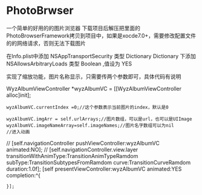 # PhotoBrwser
一个简单的好用的的图片浏览器
下载项目后解压把里面的PhotoBrowserFramework拷贝到项目中，如果是xocde7.0+，需要修改配置文件的的网络请求，否则无法下载图片

在Info.plist中添加  NSAppTransportSecurity 类型  Dictionary Dictionary 下添加  NSAllowsArbitraryLoads 类型 Boolean ,值设为  YES


实现了缩放功能，图片名称显示，只需要传两个参数即可，具体代码有说明

  WyzAlbumViewController *wyzAlbumVC = [[WyzAlbumViewController alloc]init];
    
    wyzAlbumVC.currentIndex =0;//这个参数表示当前图片的index，默认是0
    
    wyzAlbumVC.imgArr = self.urlArrays;//图片数组，可以是url，也可以是UIImage
    wyzAlbumVC.imageNameArray=self.imageNames;//图片名字数组可以为nil
    //进入动画
//    [self.navigationController pushViewController:wyzAlbumVC animated:NO];
//    [self.navigationController.view.layer transitionWithAnimType:TransitionAnimTypeRamdom subType:TransitionSubtypesFromRamdom curve:TransitionCurveRamdom duration:1.0f];
    [self presentViewController:wyzAlbumVC animated:YES completion:^{
    
    

    }];

